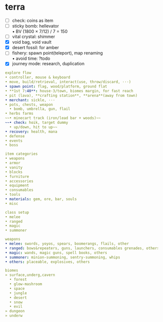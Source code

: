 # terra  

- [ ] check: coins as item  
- [ ] sticky bomb: hellevator  
  • BV (1800 × 7/12) / 7 = 150  
- [ ] vital crystal: shimmer  
- [x] void bag, void vault  
- [x] desert fossil: for amber  
- [ ] fishery: spawn point(teleport), map renaming  
  • avoid time: ?todo  
- [x] journey mode: research, duplication  

```yml
explore flow
• controller, mouse & keyboard
• move, build/retrieval, interact(use, throw/discard, ···)
• spawn point: flag, wood/platform, ground flat
• **1st 7:40**: house·3/town, biomes margin, for fast reach
• pit (lava), **crafting station**, **arena**(away from town)
• merchant: sickle, ···
• pots, chests, weapon
  • bomb, umbrella, gun, flail
• herbs farms
~~• minecart track (iron/lead bar + woods)~~
~~• check: hoik, target dummy
  • up/down, hit to up~~
• recovery: health, mana
• defense
• events
• boss

item categories
• weapons
• armor
• vanity
• blocks
• furniture
• accessories
• equipment
• consumables
• tools
• materials: gem, ore, bar, souls
• misc

class setup
• melee
• ranged
• magic
• summoner

weapons
• melee: swords, yoyos, spears, boomerangs, flails, other
• ranged: bows&repeaters, guns, launchers, consumables grenades, others
• magic: wands, magic guns, spell books, others
• summoner: minion-summoning, sentry-summoning, whips
• others: placeable, explosives, others

biomes
» surface,underg,cavern
  • forest
  • glow-mashroom
  • space
  • jungle
  • desert
  • snow
  • evil
» dungeon
» underw
```
